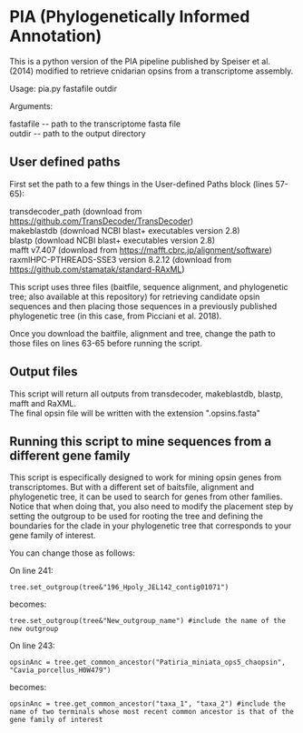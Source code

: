 # PIA (Phylogenetically Informed Annotation)

This is a python version of the PIA pipeline published by Speiser et al. (2014) modified to retrieve cnidarian opsins from a
transcriptome assembly. 
 
Usage: pia.py fastafile outdir 
 
Arguments:

fastafile -- path to the transcriptome fasta file  
outdir -- path to the output directory	 
 
 
## User defined paths

First set the path to a few things in the User-defined Paths block (lines 57-65):

transdecoder_path (download from https://github.com/TransDecoder/TransDecoder)  
makeblastdb (download NCBI blast+ executables version 2.8)  
blastp (download NCBI blast+ executables version 2.8)  
mafft v7.407 (download from https://mafft.cbrc.jp/alignment/software)  
raxmlHPC-PTHREADS-SSE3 version 8.2.12 (download from https://github.com/stamatak/standard-RAxML)

This script uses three files (baitfile, sequence alignment, and phylogenetic tree; also available at 
this repository) for retrieving candidate opsin sequences and then placing those sequences in a previously 
published phylogenetic tree (in this case, from Picciani et al. 2018). 

Once you download the baitfile, alignment and tree, change the path to those files on lines 63-65 before running the script.


## Output files

This script will return all outputs from transdecoder, makeblastdb, blastp, mafft and RaXML.   
The final opsin file will be written with the extension ".opsins.fasta"


## Running this script to mine sequences from a different gene family

This script is especifically designed to work for mining opsin genes from transcriptomes. But with a different set of baitsfile, 
alignment and phylogenetic tree, it can be used to search for genes from other families. Notice that when doing that, 
you also need to modify the placement step by setting the outgroup to be used for rooting the tree and defining the boundaries for the clade in your 
phylogenetic tree that corresponds to your gene family of interest.  

You can change those as follows:

On line 241:

	tree.set_outgroup(tree&"196_Hpoly_JEL142_contig01071")

becomes:

	tree.set_outgroup(tree&"New_outgroup_name") #include the name of the new outgroup
 
 
On line 243:

	opsinAnc = tree.get_common_ancestor("Patiria_miniata_ops5_chaopsin", "Cavia_porcellus_H0W479")

becomes:

	opsinAnc = tree.get_common_ancestor("taxa_1", "taxa_2") #include the name of two terminals whose most recent common ancestor is that of the gene family of interest
